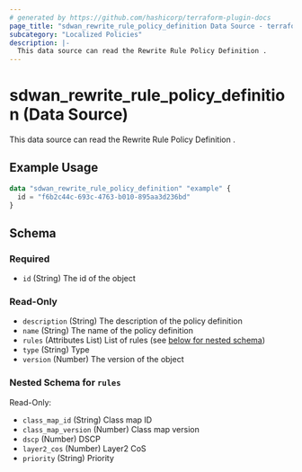 ```yaml
---
# generated by https://github.com/hashicorp/terraform-plugin-docs
page_title: "sdwan_rewrite_rule_policy_definition Data Source - terraform-provider-sdwan"
subcategory: "Localized Policies"
description: |-
  This data source can read the Rewrite Rule Policy Definition .
---
```


# sdwan_rewrite_rule_policy_definition (Data Source)

This data source can read the Rewrite Rule Policy Definition .

## Example Usage

```terraform
data "sdwan_rewrite_rule_policy_definition" "example" {
  id = "f6b2c44c-693c-4763-b010-895aa3d236bd"
}
```

<!-- schema generated by tfplugindocs -->
## Schema

### Required

- `id` (String) The id of the object

### Read-Only

- `description` (String) The description of the policy definition
- `name` (String) The name of the policy definition
- `rules` (Attributes List) List of rules (see [below for nested schema](#nestedatt--rules))
- `type` (String) Type
- `version` (Number) The version of the object

<a id="nestedatt--rules"></a>
### Nested Schema for `rules`

Read-Only:

- `class_map_id` (String) Class map ID
- `class_map_version` (Number) Class map version
- `dscp` (Number) DSCP
- `layer2_cos` (Number) Layer2 CoS
- `priority` (String) Priority
